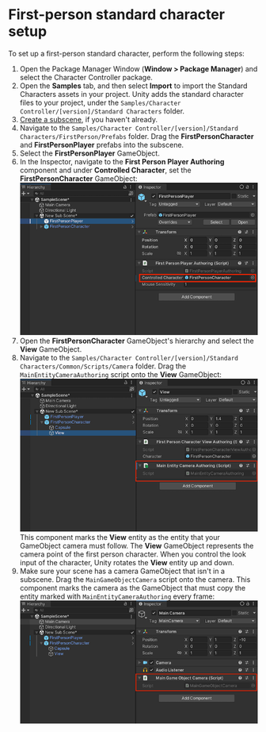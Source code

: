 # First-person standard character setup

To set up a first-person standard character, perform the following steps:

1. Open the Package Manager Window (**Window > Package Manager**) and select the Character Controller package.
1. Open the **Samples** tab, and then select **Import** to import the Standard Characters assets in your project. Unity adds the standard character files to your project, under the `Samples/Character Controller/[version]/Standard Characters` folder.
1. [Create a subscene](https://docs.unity3d.com/Packages/com.unity.entities@latest/index.html?subfolder=/manual/conversion-subscenes.html), if you haven't already.
1. Navigate to the `Samples/Character Controller/[version]/Standard Characters/FirstPerson/Prefabs` folder. Drag the **FirstPersonCharacter** and **FirstPersonPlayer** prefabs into the subscene.
1. Select the **FirstPersonPlayer** GameObject. 
1. In the Inspector, navigate to the **First Person Player Authoring** component and under **Controlled Character**, set the **FirstPersonCharacter** GameObject:
    ![Screenshot](./images/first-person-authoring-script.jpg)
1. Open the **FirstPersonCharacter** GameObject's hierarchy and select the **View** GameObject. 
1. Navigate to the `Samples/Character Controller/[version]/Standard Characters/Common/Scripts/Camera` folder. Drag the `MainEntityCameraAuthoring` script onto the **View** GameObject: 
    ![[Screenshot]](./images/first-person-view-script.jpg)<br/>
    This component marks the **View** entity as the entity that your GameObject camera must follow. The **View** GameObject represents the camera point of the first person character. When you control the look input of the character, Unity rotates the **View** entity up and down. 
1. Make sure your scene has a camera GameObject that isn't in a subscene. Drag the `MainGameObjectCamera` script onto the camera. This component marks the camera as the GameObject that must copy the entity marked with `MainEntityCameraAuthoring` every frame: 
    ![Screenshot](./images/first-person-camera-script.jpg)
